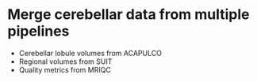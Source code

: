 # Merge cerebellar data from multiple pipelines

- Cerebellar lobule volumes from ACAPULCO
- Regional volumes from SUIT
- Quality metrics from MRIQC

